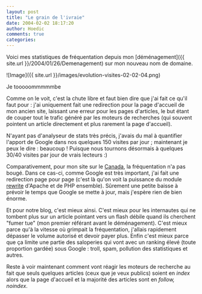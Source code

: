 ```yaml
---
layout: post
title: "Le grain de l'ivraie"
date: 2004-02-02 18:17:20
author: Hoedic
comments: true
categories: 
---
```



Voici mes statistiques de fréquentation depuis mon [déménagement]({{ site.url }}/2004/01/26/Demenagement) sur mon nouveau nom de domaine.

![Image]({{ site.url }}/images/evolution-visites-02-02-04.png)
<div class="photoattrib">Je tooooommmmmbe</div>



Comme on le voit, c'est la chute libre et faut bien dire que j'ai fait ce qu'il faut pour : j'ai uniquement fait une redirection pour la page d'accueil de mon ancien site, laissant une erreur pour les pages d'articles, le but étant de couper tout le trafic généré par les moteurs de recherches (qui souvent pointent un article directement et plus rarement la page d'accueil).

N'ayant pas d'analyseur de stats très précis, j'avais du mal à quantifier l'apport de Google dans nos quelques 150 visites par jour ; maintenant je peux le dire : beaucoup ! Puisque nous tournons désormais à quelques 30/40 visites par jour de vrais lecteurs :)

Comparativement, pour mon site sur le [Canada](http://mon-ile.net/canada/), la fréquentation n'a pas bougé. Dans ce cas-ci, comme Google est très important, j'ai fait une redirection page pour page (c'est là qu'on voit la puissance du module [rewrite](http://httpd.apache.org/docs/mod/mod_rewrite.html) d'Apache et de PHP ensemble). Sûrement une petite baisse  à prévoir le temps que Google se mette à jour, mais j'espère rien de bien énorme.

Et pour notre blog, c'est mieux ainsi. C'est mieux pour les internautes qui ne tombent plus sur un article pointant vers un flash débile quand ils cherchent "fumer tue" (mon premier référant avant le déménagement). C'est mieux parce qu'à la vitesse où grimpait la fréquentation, j'allais rapidement dépasser le volume autorisé et devoir payer plus. Enfin c'est mieux parce que ça limite une partie des saloperies qui vont avec un ranking élevé (toute proportion gardée) sous Google : troll, spam, pollution des statistiques et autres.

Reste à voir maintenant comment vont réagir les moteurs de recherche au fait que seuls quelques articles (ceux que je veux publics) soient en *index* alors que la page d'accueil et la majorité des articles sont en *follow, noindex*.